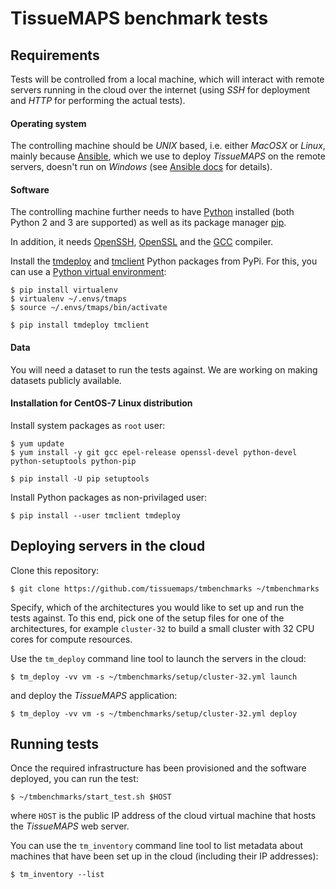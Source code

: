 TissueMAPS benchmark tests
==========================


Requirements
------------

Tests will be controlled from a local machine, which will interact with remote servers running in the cloud over the internet (using *SSH* for deployment and *HTTP* for performing the actual tests).

#### Operating system

The controlling machine should be *UNIX* based, i.e. either *MacOSX* or *Linux*, mainly because [Ansible](https://docs.ansible.com/ansible/), which we use to deploy *TissueMAPS* on the remote servers, doesn't run on *Windows* (see [Ansible docs](https://docs.ansible.com/ansible/intro_windows.html#using-a-windows-control-machine) for details).

#### Software

The controlling machine further needs to have [Python](https://www.python.org/) installed (both Python 2 and 3 are supported) as well as its package manager [pip](https://pip.pypa.io/en/stable/).

In addition, it needs [OpenSSH](https://www.openssh.com/), [OpenSSL](https://www.openssl.org/) and the [GCC](https://gcc.gnu.org/>) compiler.

Install the [tmdeploy](https://pypi.python.org/pypi/tmdeploy) and [tmclient](https://pypi.python.org/pypi/tmclient) Python packages from PyPi. For this, you can use a [Python virtual environment](https://virtualenv.pypa.io/en/stable/):

    $ pip install virtualenv
    $ virtualenv ~/.envs/tmaps
    $ source ~/.envs/tmaps/bin/activate

    $ pip install tmdeploy tmclient

#### Data

You will need a dataset to run the tests against. We are working on making datasets publicly available.


#### Installation for CentOS-7 Linux distribution

Install system packages as `root` user:

    $ yum update
    $ yum install -y git gcc epel-release openssl-devel python-devel python-setuptools python-pip

    $ pip install -U pip setuptools

Install Python packages as non-privilaged user:

    $ pip install --user tmclient tmdeploy


Deploying servers in the cloud
------------------------------

Clone this repository:

    $ git clone https://github.com/tissuemaps/tmbenchmarks ~/tmbenchmarks

Specify, which of the architectures you would like to set up and run the tests against. To this end, pick one of the setup files for one of the architectures, for example ``cluster-32`` to build a small cluster with 32 CPU cores for compute resources.

Use the ``tm_deploy`` command line tool to launch the servers in the cloud:

    $ tm_deploy -vv vm -s ~/tmbenchmarks/setup/cluster-32.yml launch

and deploy the *TissueMAPS* application:

    $ tm_deploy -vv vm -s ~/tmbenchmarks/setup/cluster-32.yml deploy

Running tests
-------------

Once the required infrastructure has been provisioned and the software deployed, you can run the test:

    $ ~/tmbenchmarks/start_test.sh $HOST

where ``HOST`` is the public IP address of the cloud virtual machine that hosts the *TissueMAPS* web server.

You can use the ``tm_inventory`` command line tool to list metadata about machines that have been set up in the cloud (including their IP addresses):

    $ tm_inventory --list
